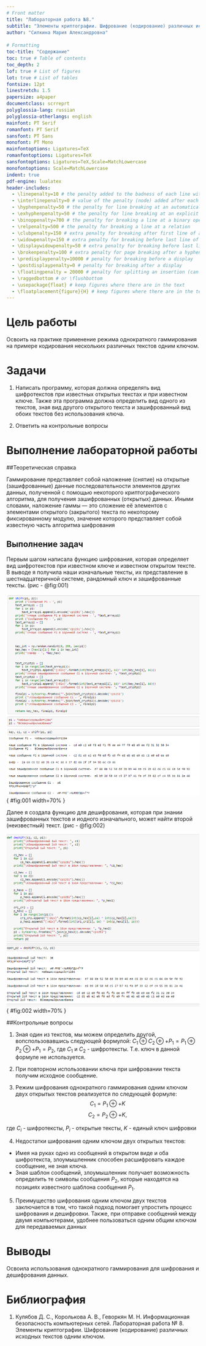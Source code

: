 ```yaml
---
# Front matter
title: "Лабораторная работа №8."
subtitle: "Элементы криптографии. Шифрование (кодирование) различных исходных текстов одним ключом"
author: "Силкина Мария Александровна"

# Formatting
toc-title: "Содержание"
toc: true # Table of contents
toc_depth: 2
lof: true # List of figures
lot: true # List of tables
fontsize: 12pt
linestretch: 1.5
papersize: a4paper
documentclass: scrreprt
polyglossia-lang: russian
polyglossia-otherlangs: english
mainfont: PT Serif
romanfont: PT Serif
sansfont: PT Sans
monofont: PT Mono
mainfontoptions: Ligatures=TeX
romanfontoptions: Ligatures=TeX
sansfontoptions: Ligatures=TeX,Scale=MatchLowercase
monofontoptions: Scale=MatchLowercase
indent: true
pdf-engine: lualatex
header-includes:
  - \linepenalty=10 # the penalty added to the badness of each line within a paragraph (no associated penalty node) Increasing the value makes tex try to have fewer lines in the paragraph.
  - \interlinepenalty=0 # value of the penalty (node) added after each line of a paragraph.
  - \hyphenpenalty=50 # the penalty for line breaking at an automatically inserted hyphen
  - \exhyphenpenalty=50 # the penalty for line breaking at an explicit hyphen
  - \binoppenalty=700 # the penalty for breaking a line at a binary operator
  - \relpenalty=500 # the penalty for breaking a line at a relation
  - \clubpenalty=150 # extra penalty for breaking after first line of a paragraph
  - \widowpenalty=150 # extra penalty for breaking before last line of a paragraph
  - \displaywidowpenalty=50 # extra penalty for breaking before last line before a display math
  - \brokenpenalty=100 # extra penalty for page breaking after a hyphenated line
  - \predisplaypenalty=10000 # penalty for breaking before a display
  - \postdisplaypenalty=0 # penalty for breaking after a display
  - \floatingpenalty = 20000 # penalty for splitting an insertion (can only be split footnote in standard LaTeX)
  - \raggedbottom # or \flushbottom
  - \usepackage{float} # keep figures where there are in the text
  - \floatplacement{figure}{H} # keep figures where there are in the text
---
```


# Цель работы

Освоить на практике применение режима однократного гаммирования на примере кодирования нескольких различных текстов одним ключом. 

# Задачи

1. Написать программу, которая должна определять вид шифротекстов при известных открытых текстах и при известном ключе. Также эта программа должна определить вид одного из текстов, зная вид другого открытого текста и  зашифрованный вид обоих текстов без использования ключа.

2. Ответить на контрольные вопросы

# Выполнение лабораторной работы 

##Теоретическая справка

Гаммирование представляет собой наложение (снятие) на открытые (зашифрованные) данные последовательности элементов других данных, полученной с помощью некоторого криптографического алгоритма, для получения зашифрованных (открытых) данных. Иными словами, наложение гаммы — это сложение её элементов с элементами открытого (закрытого) текста по некоторому фиксированному модулю, значение которого представляет собой известную часть алгоритма шифрования

## Выполнение задач 

Первым шагом написала функцию шифрования, которая определяет вид шифротекстов при известном ключе и известном открытом тексте. В выводе я получила наши изначальные тексты, их представление в шестнадцатеричной системе, рандомный ключ и зашифрованные тексты. (рис - @fig:001)

![Функция, шифрующая данные и ее выполнение](image/1.png){ #fig:001 width=70% }

Далее я создала функцию для дешифрования, которая при знании зашифрованных текстов и иодного изначального, может найти второй (неизвестный) текст. (рис - @fig:002)

![Функция, дешифрующая данные и ее выполнение](image/2.png){ #fig:002 width=70% }

##Контрольные вопросы

1. Зная один из текстов, мы можем определить другой, вопспользовавшись следующей формулой: $C_1 \oplus C_2 \oplus + P_1 = P_1 \oplus P_2 \oplus + P_1 = P_2$, где $C_1$ и $C_2$ - шифротексты. Т.е. ключ в данной формуле не используется.

2. При повторном использовании ключа при шифровании текста получим исходное сообщение.  

3. Режим шифрования однократного гаммирования одним ключом двух открытых текстов реализуется по следующей формуле:
$$C_1 = P_1 \oplus + K$$
$$C_2 = P_2 \oplus + K,$$

где $C_i$ - шифротексты, $P_i$ - открытые тексты, $K$ - единый ключ шифровки  

4. Недостатки шифрования одним ключом двух открытых текстов:  
- Имея на руках одно из сообщений в открытом виде и оба шифротекста, злоумышленник способен расшифровать каждое сообщение, не зная ключа.  
- Зная шаблон сообщений, злоумышленник получает возможность определить те символы сообщения $P_2$, которые находятся на позициях известного шаблона сообщения $P_1$.

5. Преимущество шифрования одним ключом двух текстов заключается в том, что такой подход помогает упростить процесс шифрования и дешифровки. Также, при отправке сообщений между двумя компьютерами, удобнее пользоваться одним общим ключом для передаваемых данных

# Выводы

Освоила использования однократного гаммирования для шифрования и дешифрования данных.

# Библиография

1. Кулябов Д. С., Королькова А. В., Геворкян М. Н. Информационная безопасность компьютерных сетей. Лабораторная работа № 8. Элементы криптографии. Шифрование (кодирование) различных исходных текстов одним ключом.